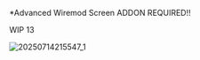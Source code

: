 *Advanced Wiremod Screen ADDON REQUIRED!!

WIP 13

![20250714215547_1](https://github.com/user-attachments/assets/8da210dc-17e7-4f90-8f0c-96b34113a6d0)
